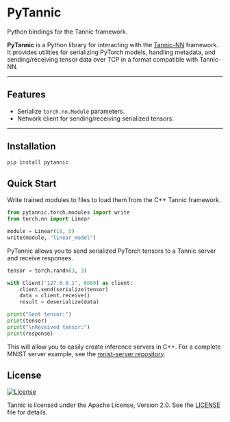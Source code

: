 # PyTannic

Python bindings for the Tannic framework. 

**PyTannic** is a Python library for interacting with the [Tannic-NN](https://github.com/entropy-flux/Tannic-NN) framework. It provides utilities for serializing PyTorch models, handling metadata, and sending/receiving tensor data over TCP in a format compatible with Tannic-NN. 

---

## Features

- Serialize `torch.nn.Module` parameters.
- Network client for sending/receiving serialized tensors.

---

## Installation

```bash
pip install pytannic
```
## Quick Start

Write trained modules to files to load them from the C++ Tannic framework. 

```python
from pytannic.torch.modules import write
from torch.nn import Linear

module = Linear(10, 5)
write(module, "linear_model") 
```

PyTannic allows you to send serialized PyTorch tensors to a Tannic server and receive responses.

```python
tensor = torch.randn(3, 3)

with Client("127.0.0.1", 8080) as client:
    client.send(serialize(tensor)
    data = client.receive()
    result = deserialize(data)

print("Sent tensor:")
print(tensor)
print("\nReceived tensor:")
print(response)
```

This will allow you to easily create inference servers in C++. For a complete MNIST server example, see the [mnist-server repository](https://github.com/entropy-flux/mnist-server).

## License

[![License](https://img.shields.io/badge/license-Apache%202.0-blue)](LICENSE)

Tannic is licensed under the Apache License, Version 2.0. See the [LICENSE](LICENSE) file for details.